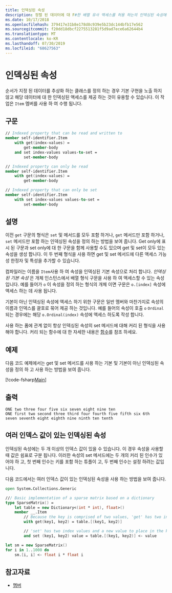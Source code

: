 ```yaml
---
title: 인덱싱된 속성
description: 정렬 된 데이터에 대 F#한 배열 유사 액세스를 허용 하는의 인덱싱된 속성에 대해 알아봅니다.
ms.date: 10/17/2018
ms.openlocfilehash: 379417e31b8e178d8c939e5b23dc144bfb17e562
ms.sourcegitcommit: f20dd18dbcf2275513281f5d9ad7ece6a62644b4
ms.translationtype: MT
ms.contentlocale: ko-KR
ms.lasthandoff: 07/30/2019
ms.locfileid: "68627563"
---
```

# <a name="indexed-properties"></a>인덱싱된 속성

순서가 지정 된 데이터를 추상화 하는 클래스를 정의 하는 경우 기본 구현을 노출 하지 않고 해당 데이터에 대 한 인덱싱된 액세스를 제공 하는 것이 유용할 수 있습니다. 이 작업은 `Item` 멤버를 사용 하 여 수행 됩니다.

## <a name="syntax"></a>구문

```fsharp
// Indexed property that can be read and written to
member self-identifier.Item
    with get(index-values) =
        get-member-body
    and set index-values values-to-set =
        set-member-body

// Indexed property can only be read
member self-identifier.Item
    with get(index-values) =
        get-member-body

// Indexed property that can only be set
member self-identifier.Item
    with set index-values values-to-set =
        set-member-body
```

## <a name="remarks"></a>설명

이전 `get` 구문의 형식은 `set` 및 메서드를 모두 포함 하거나, `get` 메서드만 포함 하거나, `set` 메서드만 포함 하는 인덱싱된 속성을 정의 하는 방법을 보여 줍니다. Get only에 표시 된 구문과 set only에 대 한 구문을 함께 사용할 수도 있으며 get 및 set이 모두 있는 속성을 생성 합니다. 이 두 번째 형식을 사용 하면 get 및 set 메서드에 다른 액세스 가능성 한정자 및 특성을 추가할 수 있습니다.

컴파일러는 이름을 `Item`사용 하 여 속성을 인덱싱된 기본 속성으로 처리 합니다. *인덱싱된 기본 속성* 은 개체 인스턴스에서 배열 형식 구문을 사용 하 여 액세스할 수 있는 속성입니다. 예를 들어가 `o` 이 속성을 정의 하는 형식의 개체 이면 구문은 `o.[index]` 속성에 액세스 하는 데 사용 됩니다.

기본이 아닌 인덱싱된 속성에 액세스 하기 위한 구문은 일반 멤버와 마찬가지로 속성의 이름과 인덱스를 괄호로 묶어 제공 하는 것입니다. 예를 들어의 속성이 호출 `o` `Ordinal`되는 경우에는 해당 `o.Ordinal(index)` 속성에 액세스 하도록 작성 합니다.

사용 하는 폼에 관계 없이 항상 인덱싱된 속성의 set 메서드에 대해 커리 된 형식을 사용 해야 합니다. 커리 되는 함수에 대 한 자세한 내용은 [함수](../functions/index.md)를 참조 하세요.

## <a name="example"></a>예제

다음 코드 예제에서는 get 및 set 메서드를 사용 하는 기본 및 기본이 아닌 인덱싱된 속성을 정의 하 고 사용 하는 방법을 보여 줍니다.

[!code-fsharp[Main](~/samples/snippets/fsharp/lang-ref-1/snippet3301.fs)]

## <a name="output"></a>출력

```console
ONE two three four five six seven eight nine ten
ONE first two second three third four fourth five fifth six 6th
seven seventh eight eighth nine ninth ten tenth
```

## <a name="indexed-properties-with-multiple-index-values"></a>여러 인덱스 값이 있는 인덱싱된 속성

인덱싱된 속성에는 두 개 이상의 인덱스 값이 있을 수 있습니다. 이 경우 속성을 사용할 때 값은 쉼표로 구분 됩니다. 이러한 속성의 set 메서드에는 두 개의 커리 된 인수가 있어야 하 고, 첫 번째 인수는 키를 포함 하는 튜플이 고, 두 번째 인수는 설정 하려는 값입니다.

다음 코드에서는 여러 인덱스 값이 있는 인덱싱된 속성을 사용 하는 방법을 보여 줍니다.

```fsharp
open System.Collections.Generic

/// Basic implementation of a sparse matrix based on a dictionary
type SparseMatrix() =
    let table = new Dictionary<(int * int), float>()
    member __.Item
        // Because the key is comprised of two values, 'get' has two index values
        with get(key1, key2) = table.[(key1, key2)]

        // 'set' has two index values and a new value to place in the key's position
        and set (key1, key2) value = table.[(key1, key2)] <- value

let sm = new SparseMatrix()
for i in 1..1000 do
    sm.[i, i] <- float i * float i
```

## <a name="see-also"></a>참고자료

- [멤버](index.md)
